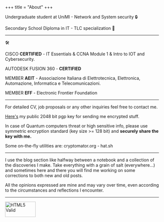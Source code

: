 +++
title = "About"
+++

Undergraduate student at UniMI - Network and System security &#128274;

Secondary School Diploma in IT - TLC specialization &#128225;

-------

&#128736;

CISCO **CERTIFIED** - IT Essentials & CCNA Module 1 & Intro to IOT and Cybersecurity.

AUTODESK FUSION 360 - **CERTIFIED**

MEMBER **AEIT** - Associazione Italiana di Elettrotecnica, Elettronica, Automazione, Informatica e Telecomunicazioni.

MEMBER **EFF** - Electronic Frontier Foundation

-------

For detailed CV, job proposals or any other inquiries feel free to contact me. 

<a href="https://www.fumagalli-mf.vision/pgp-key.txt">Here's</a> my public 2048 bit pgp key for sending me encrypted stuff.

In case of Quantum computers threat or high sensitive info, please use symmetric encryption standard (key size >= 128 bit) and **securely share the key with me.**

Some on-the-fly utilities are: cryptomator.org - hat.sh

-------

I use the blog section like halfway between a notebook and a collection of the discoveries I make. Take everything with a grain of salt (everywhere...) and sometimes here and there you will find me working on some corrections to both new and old posts.

All the opinions expressed are mine and may vary over time, even according to the circumstances and reflections I encounter.

-------

<a href="https://html5.validator.nu/?doc=https%3A%2F%2Ffumagalli-mf.vision%2F">
    <img src="img/v.svg" alt="HTML5 Valid" viewBox="0 0 60 55" width="100" height="50"/>
</a>
